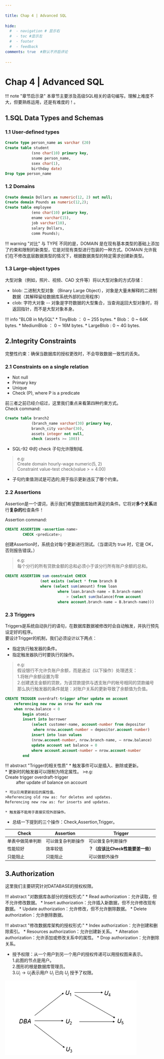 ```yaml
---

title: Chap 4 | Advanced SQL 

hide:
  #  - navigation # 显示右
  #  - toc #显示左
  #  - footer
  #  - feedback  
comments: true  #默认不开启评论

---
```

<h1 id="欢迎">Chap 4 | Advanced SQL </h1>
!!! note "章节启示录"
    本章节主要涉及高级SQL相关的语句编写。理解上难度不大，但要熟练运用，还是有难度的！。

## 1.SQL Data Types and Schemas 
### 1.1 User-defined types 
```SQL
Create type person_name as varchar (20)   
Create table student   
            (sno char(10) primary key,   
            sname person_name,   
            ssex char(1),   
            birthday date)   
Drop type person_name   
```

### 1.2 Domains

``` SQL
Create domain Dollars as numeric(12, 2) not null; 
Create domain Pounds as numeric(12,2); 
Create table employee 
            (eno char(10) primary key, 
            ename varchar(15), 
            job varchar(10), 
            salary Dollars, 
            comm Pounds); 

```

!!! warning "对比"
    与 TYPE 不同的是，DOMAIN 是在现有基本类型的基础上添加了约束和限制的新类型，它是对现有类型进行包装的一种方式。DOMAIN 允许我们在不修改底层数据类型的情况下，根据数据类型的特定需求创建新类型。

### 1.3 Large-object types 
大型对象（例如，照片、视频、CAD 文件等）将以大型对象的方式存储：

* blob: 二进制大型对象 （Binary Large Object），对象是大量未解释的二进制数据（其解释留给数据库系统外部的应用程序）
* clob: 字符大对象 -- 对象是字符数据的大型集合，当查询返回大型对象时，将返回指针，而不是大型对象本身。

!!! info "BLOB in MySQL"
    * TinyBlob ： 0 ~ 255 bytes.
    * Blob： 0 ~ 64K bytes.
    * MediumBlob ： 0 ~ 16M bytes.
    * LargeBlob : 0 ~ 4G bytes.

## 2.Integrity Constraints 
完整性约束：确保当数据库的授权更改时，不会导致数据一致性的丢失。

### 2.1 Constraints on a single relation 

* Not null
* Primary key 
* Unique
* Check (P), where P is a predicate   

前三者之前已经介绍过，这里我们重点来看第四种约束方式。  
Check command:
```SQL
Create table branch2 
            (branch_name varchar(30) primary key, 
            branch_city varchar(30), 
            assets integer not null, 
            check (assets >= 100)) 

```
* SQL-92 中的 check 子句允许限制域.
>e.g:  
Create domain hourly-wage numeric(5, 2)   
Constraint value-test check(value > = 4.00) 

* 子句约束值测试是可选的;用于指示更新违反了哪个约束。
### 2.2 Assertions
Assertion是一个谓词，表示我们希望数据库始终满足的条件。它将对**多个关系**进行**复杂的**检查条件！  

Assertion command:  
```SQL
CREATE ASSERTION <assertion-name> 
        CHECK <predicate>; 
```
创建Assertion时，系统会对每个更新进行测试。（当谓词为 true 时，它是 OK，否则报告错误。）

>e.g:  
每个分行的所有贷款金额的总和必须小于该分行所有账户余额的总和。
```SQL
CREATE ASSERTION sum-constraint CHECK 
                (not exists (select * from branch B 
                where (select sum(amount) from loan 
                        where loan.branch-name = B.branch-name) 
                            > (select sum(balance)from account 
                        where account.branch-name = B.branch-name))) 

```

### 2.3 Triggers
Triggers是系统自动执行的语句，在数据库数据被修改时会自动触发，并执行预先设定好的程序。  
要设计Trigger的机制，我们必须设计以下两点：  

* 指定执行触发器的条件。
* 指定触发器执行时要执行的操作。

>e.g:  
假设银行不允许负账户余额，而是通过（以下操作）处理透支：  
1.将帐户余额设置为零  
2.创建透支金额的贷款，为该贷款提供与透支账户的帐号相同的贷款编号
那么执行触发器的条件就是：对账户关系的更新导致了余额值为负值。
```SQL
CREATE TRIGGER overdraft-trigger after update on account 
    referencing new row as nrow for each row 
    when nrow.balance < 0 
        begin atomic 
        insert into borrower 
            (select customer-name, account-number from depositor 
             where nrow.account-number = depositor.account-number) 
            insert into loan values 
            (nrow.account-number, nrow.branch-name, – nrow.balance) 
            update account set balance = 0 
            where account.account-number = nrow.account-number 
        end 

```

!!! abstract "Trigger的相关性质"
    * 触发事件可以是插入、删除或更新。  
    * 更新时的触发器可以限制为特定属性。
    >e.g:  
    Create trigger overdraft-trigger   
    &nbsp;&nbsp;&nbsp;&nbsp;&nbsp;&nbsp;&nbsp;&nbsp;&nbsp;after update of balance on account

    * 可以引用更新前后的属性值。
    >Referencing old row as: for deletes and updates.   
    Referencing new row as: for inserts and updates.

    * 触发器不能用于直接实现外部操作。
  
* 总结一下提到的三个操作：Check,Assertion,Trigger。

| **Check** | **Assertion** |**Trigger**|
| ----------- | ----------- | ---------- | 
| 单表中做简单判断|可以做复杂判断操作|可以做复杂判断操作|
| 性能较好| 效率较低| **？（应该比Check性能要差一些）**|
|只能阻止|只能阻止|可以做额外操作|

## 3.Authorization
这里我们主要研究针对DATABASE的授权权限。 

!!! abstract "对数据库各部分的授权形式:"
    * Read authorization：允许读取，但不允许修改数据。
    * Insert authorization：允许插入新数据，但不允许修改现有数据。
    * Update authorization：允许修改，但不允许删除数据。
    * Delete authorization：允许删除数据。
  
!!! abstract "修改数据库架构的授权形式:"
    * Index authorization：允许创建和删除索引。
    * Resources authorization：允许创建新关系。
    * Alteration authorization：允许添加或修改关系中的属性。
    * Drop authorization：允许删除关系。

* 授予权限：从一个用户到另一个用户的授权传递可以用授权图来表示。  
  1.此图的节点是用户。  
  2.图形的根是数据库管理员。  
  3.$U_i \longrightarrow U_j$表示用户 $U_i$ 已向 $U_j$ 授予了权限。    

![](./img/52.png)

